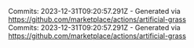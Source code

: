 Commits: 2023-12-31T09:20:57.291Z - Generated via https://github.com/marketplace/actions/artificial-grass
<br>
Commits: 2023-12-31T09:20:57.291Z - Generated via https://github.com/marketplace/actions/artificial-grass
<br>

